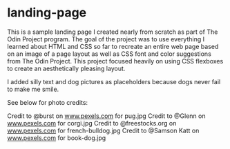 # landing-page

This is a sample landing page I created nearly from scratch as part of The Odin Project program. The goal of the project was to use everything I learned about HTML and CSS so far to recreate an entire web page based on an image of a page layout as well as CSS font and color suggestions from The Odin Project. This project focused heavily on using CSS flexboxes to create an aesthetically pleasing layout.

I added silly text and dog pictures as placeholders because dogs never fail to make me smile.

See below for photo credits:

Credit to @burst on www.pexels.com for pug.jpg
Credit to @Glenn on www.pexels.com for corgi.jpg
Credit to @freestocks.org on www.pexels.com for french-bulldog.jpg
Credit to @Samson Katt on www.pexels.com for book-dog.jpg